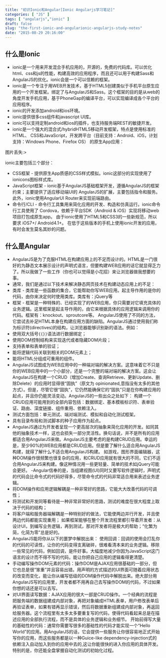 ```yaml
---
title: "初识Ionic和Angular[Ionic Angularjs学习笔记]"
categories: [ "JS" ]
tags: [ "angularjs","ionic" ]
draft: false
slug: "the-first-ionic-and-angularionic-angularjs-study-notes"
date: "2015-08-29 20:16:00"
---
```


## 什么是Ionic

- ionic是一个用来开发混合手机应用的，开源的，免费的代码库。可以优化html、css和js的性能，构建高效的应用程序，而且还可以用于构建Sass和AngularJS的优化。ionic会是一个可以信赖的框架。
- ionic是一个专注于用WEB开发技术，基于HTML5创建类似于手机平台原生应用的一个开发框架。绑定了与AngularJS和Sass。这个框架的目的是从web的角度开发手机应用，基于PhoneGap的编译平台，可以实现编译成各个平台的应用程序。
- ionic的开发添加android和ios环境。
- ionic提供很多css组件和javascript UI库。
- ionic可以支持定制android和ios的插件，也支持服务端REST的敏捷开发。
- ionic是一个强大的混合式/hybridHTML5移动开发框架，特点是使用标准的HTML、 CSS和JavaScript，开发跨平台（目前支持：Android、iOS，计划支持：Windows Phone、Firefox OS） 的原生App应用：


<!--more-->

图片丢失:>

ionic主要包括三个部分：
- CSS框架 - 提供原生App质感的CSS样式模拟。ionic这部分的实现使用了ionicons图标样式库。
- JavaScript框架 - ionic基于AngularJS基础框架开发，遵循AngularJS的框架约束；主要提供了适应移动端UI的 AngularJS的扩展，主要包括指令和服务。此外，ionic使用AngularUI Router来实现前端路由。
- 命令行/CLI - 命令行工具集用来简化应用的开发、构造和仿真运行。ionic命令行工具使用了 Cordova，依赖于平台SDK（Android & iOS）实现将移动web项目打包成原生app。
由于ionic使用了HTML5和CSS3的一些新规范，所以要求 iOS7+/ Android4.1+。 在低于这些版本的手机上使用ionic开发的应用，有时会发生莫名其妙的问题。

## 什么是Angular
   - AngularJS是为了克服HTML在构建应用上的不足而设计的。HTML是一门很好的为静态文本展示设计的声明式语言，但要构建WEB应用的话它就显得乏力了。所以我做了一些工作（你也可以觉得是小花招）来让浏览器做我想要的事。
   - 通常，我们是通过以下技术来解决静态网页技术在构建动态应用上的不足：
   -  类库 - 类库是一些函数的集合，它能帮助你写WEB应用。起主导作用的是你的代码，由你来决定何时使用类库。类库有：jQuery等
   - 框架 - 框架是一种特殊的、已经实现了的WEB应用，你只需要对它填充具体的业务逻辑。这里框架是起主导作用的，由它来根据具体的应用逻辑来调用你的代码。框架有：knockout、sproutcore等。
AngularJS使用了不同的方法，它尝试去补足HTML本身在构建应用方面的缺陷。AngularJS通过使用我们称为标识符(directives)的结构，让浏览器能够识别新的语法。例如：
   -  使用双大括号`{{}}`语法进行数据绑定；
   -  使用DOM控制结构来实现迭代或者隐藏DOM片段；
   - 支持表单和表单的验证；
   - 能将逻辑代码关联到相关的DOM元素上；
   - 能将HTML分组成可重用的组件。
   - AngularJS试图成为WEB应用中的一种端对端的解决方案。这意味着它不只是你的WEB应用中的一个小部分，还是一个完整的端对端的解决方案。这会让AngularJS在构建一个CRUD（增加Create、查询Retrieve、更新Update、删除Delete）的应用时显得很“固执”（原文为 opinionated,意指没有太多的其他方式）。但是，尽管它很“固执”，它仍然能确保它的“固执”只是在你构建应用的起点，并且你仍能灵活变动。AngularJS的一些出众之处如下：
构建一个CRUD应用可能用到的全部内容包括：数据绑定、基本模板标识符、表单验证、路由、深度链接、组件重用、依赖注入。
   - 测试方面包括：单元测试、端对端测试、模拟和自动化测试框架。
   - 具有目录布局和测试脚本的种子应用作为起点。
   - AngularJS通过为开发者呈现一个更高层次的抽象来简化应用的开发。如同其他的抽象技术一样，这也会损失一部分灵活性。换句话说，并不是所有的应用都适合用AngularJS来做。AngularJS主要考虑的是构建CRUD应用。幸运的是，至少90%的WEB应用都是CRUD应用。但是要了解什么适合用AngularJS构建，就得了解什么不适合用AngularJS构建。
如游戏，图形界面编辑器，这种DOM操作很频繁也很复杂的应用，和CRUD应用就有很大的不同，它们不适合用AngularJS来构建。像这种情况用一些更轻量、简单的技术如jQuery可能会更好。
   -Angular信奉的是，当组建视图(UI)同时又要写软件逻辑时，声明式的代码会比命令式的代码好得多，尽管命令式的代码非常适合用来表述业务逻辑。
   - 将DOM操作和应用逻辑解耦是一种非常好的思路，它能大大改善代码的可调性；
   - 将测试和开发同等看待是一种非常非常好的思路，测试的难度在很大程度上取决于代码的结构；
   - 将客户端和服务器端解耦是一种特别好的做法，它能使两边并行开发，并且使两边代码都能实现重用；
     如果框架能够在整个开发流程里都引导着开发者：从设计UI，到编写业务逻辑，再到测试，那对开发者将是极大的帮助；“化繁为简，化简为零”总是好的。
   - AngularJS能将你从以下的噩梦中解脱出来：
使用回调：回调的使用会打乱你的代码的可读性，让你的代码变得支离破碎，很难看清本来的业务逻辑。移除一些常见的代码，例如回调，是件好事。大幅度地减少你因为JavaScript这门语言的设计而不得不写的代码，能让你把自己应用的逻辑看得更清楚。
   - 手动编写操作DOM元素的代码：操作DOM是AJAX应用很基础的一部分，但它也总是很“笨重”并且容易出错。用声明的方式描述的UI界面可随着应用状态的改变而变化，能让你从编写低级的DOM操作代码中解脱出来。绝大部分用AngularJS写的应用里，开发者都不用再自己去写操作DOM的代码，不过如果你想的话还是可以去写。
   - 对UI界面读写数据：AJAX应用的很大一部是CRUD操作。一个经典的流程是把服务端的数据组建成内部对象，再把对象编成HTML表单，用户修改表单后再验证表单，如果有错再显示错误，然后将数据重新组建成内部对象，再返回给服务器。这个流程里有太多太多要重复写的代码，使得代码看起来总是在描述应用的全部执行流程，而不是具体的业务逻辑和业务细节。
开始前得写大量的基础性的代码：通常你需要写很多的基础性的代码才能实现一个“Hello World”的应用。用AngularJS的话，它会提供一些服务让你很容易地正式开始写你的应用，而这些服务都是以一种Guice-like dependency-injection式的依赖注入自动加入到你的应用中去的,这让你能很快的进入你应用的具体开发。特别的是，你还能全盘掌握自动化测试的初始化过程。

